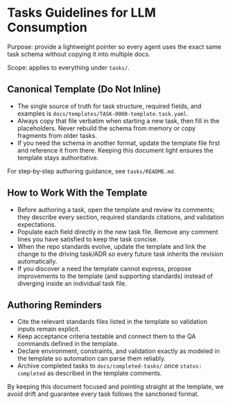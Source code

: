 # Tasks Guidelines for LLM Consumption

Purpose: provide a lightweight pointer so every agent uses the exact same task schema without copying it into multiple docs.

Scope: applies to everything under `tasks/`.

## Canonical Template (Do Not Inline)
- The single source of truth for task structure, required fields, and examples is `docs/templates/TASK-0000-template.task.yaml`.
- Always copy that file verbatim when starting a new task, then fill in the placeholders. Never rebuild the schema from memory or copy fragments from older tasks.
- If you need the schema in another format, update the template file first and reference it from there. Keeping this document light ensures the template stays authoritative.

For step‑by‑step authoring guidance, see `tasks/README.md`.

## How to Work With the Template
- Before authoring a task, open the template and review its comments; they describe every section, required standards citations, and validation expectations.
- Populate each field directly in the new task file. Remove any comment lines you have satisfied to keep the task concise.
- When the repo standards evolve, update the template and link the change to the driving task/ADR so every future task inherits the revision automatically.
- If you discover a need the template cannot express, propose improvements to the template (and supporting standards) instead of diverging inside an individual task file.

## Authoring Reminders
- Cite the relevant standards files listed in the template so validation inputs remain explicit.
- Keep acceptance criteria testable and connect them to the QA commands defined in the template.
- Declare environment, constraints, and validation exactly as modeled in the template so automation can parse them reliably.
- Archive completed tasks to `docs/completed-tasks/` once `status: completed` as described in the template comments.

By keeping this document focused and pointing straight at the template, we avoid drift and guarantee every task follows the sanctioned format.
